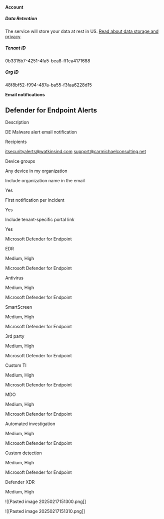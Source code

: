 #### Account

##### Data Retention

The service will store your data at rest in US. [Read about data storage and privacy](https://aka.ms/mtp-data-storage-privacy).

##### Tenant ID

0b3315b7-4251-4fa5-bea8-ff1ca4171688

##### Org ID

48f8bf52-f994-487a-ba55-f3faa6228d15


**Email notifications**
## Defender for Endpoint Alerts

Description

DE Malware alert email notification

Recipients

itsecurityalerts@watkinsind.com support@carmichaelconsulting.net

Device groups

Any device in my organization

Include organization name in the email

Yes

First notification per incident

Yes

Include tenant-specific portal link

Yes

Microsoft Defender for Endpoint

EDR

Medium, High

Microsoft Defender for Endpoint

Antivirus

Medium, High

Microsoft Defender for Endpoint

SmartScreen

Medium, High

Microsoft Defender for Endpoint

3rd party

Medium, High

Microsoft Defender for Endpoint

Custom TI

Medium, High

Microsoft Defender for Endpoint

MDO

Medium, High

Microsoft Defender for Endpoint

Automated investigation

Medium, High

Microsoft Defender for Endpoint

Custom detection

Medium, High

Microsoft Defender for Endpoint

Defender XDR

Medium, High

![[Pasted image 20250217151300.png]]

![[Pasted image 20250217151310.png]]